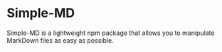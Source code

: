 # Simple-MD

Simple-MD is a lightweight npm package that allows you to manipulate MarkDown files as easy as possible. 